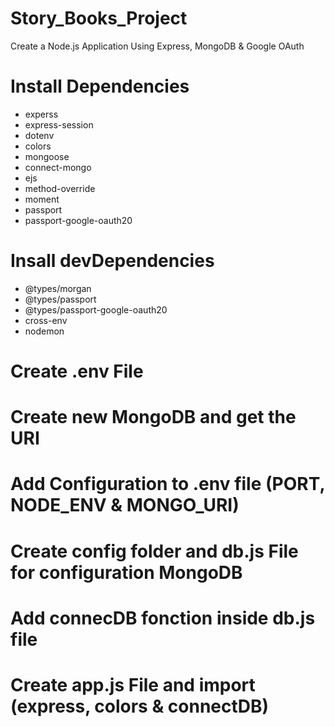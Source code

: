# Story_Books_Project

Create a Node.js Application Using Express, MongoDB &amp; Google OAuth

# Install Dependencies

- experss
- express-session
- dotenv
- colors
- mongoose
- connect-mongo
- ejs
- method-override
- moment
- passport
- passport-google-oauth20

# Insall devDependencies

- @types/morgan
- @types/passport
- @types/passport-google-oauth20
- cross-env
- nodemon

# Create .env File

# Create new MongoDB and get the URI

# Add Configuration to .env file (PORT, NODE_ENV & MONGO_URI)

# Create config folder and db.js File for configuration MongoDB

# Add connecDB fonction inside db.js file

# Create app.js File and import (express, colors & connectDB)
